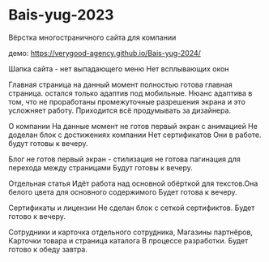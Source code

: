 # Bais-yug-2023
 Вёрстка многостраничного сайта для компании


демо: https://verygood-agency.github.io/Bais-yug-2024/

Шапка сайта - нет выпадающего меню
Нет всплывающих окон


Главная страница
на данный момент полностью готова главная страница. остался только адаптив под мобильные. Нюанс адаптива в том, что не проработаны промежуточные разрешения экрана и это усложняет работу. Приходится всё продумывать за дизайнера.

О компании
На данные момент не готов первый экран с анимацией
Не доделан блок с достижениях компании
Нет сертификатов
Они в работе. будут готовы к вечеру.

Блог
не готов первый экран - стилизация
не готова пагинация для перехода между страницами
Будут готовы к вечеру.

Отдельная статья
Идёт работа над основной обёрткой для текстов.Она белого цвета для основного содержимого
Будет готова к вечеру.

Сертификаты и лицензии
Не сделан блок с сеткой сертификтов.
Будет готово к вечеру.

Сотрудники и карточка отдельного сотрудника, Магазины партнёров, Карточки товара и страница каталога
В процессе разработки.
Будет готово к обеду завтра.
